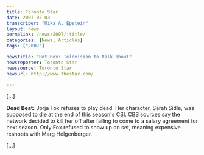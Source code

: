 ```yaml
---
title: Toronto Star
date: 2007-05-03
transcriber: "Mika A. Epstein"
layout: news
permalink: /news/2007/:title/
categories: [News, Articles]
tags: ["2007"]

newstitle: "Hot Box: Television to talk about"
newsreporter: Toronto Star
newssource: Toronto Star
newsurl: http://www.thestar.com/

---
```


[...]

**Dead Beat:** Jorja Fox refuses to play dead. Her character, Sarah Sidle, was supposed to die at the end of this season's CSI. CBS sources say the network decided to kill her off after failing to come to a salary agreement for next season. Only Fox refused to show up on set, meaning expensive reshoots with Marg Helgenberger.

[...]
